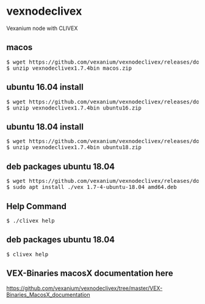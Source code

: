 # vexnodeclivex
Vexanium node with CLIVEX

<H2>macos</h2>
<pre>$ wget https://github.com/vexanium/vexnodeclivex/releases/download/v1.7.4-1/vexnodeclivex1.7.4bin_macos.zip
$ unzip vexnodeclivex1.7.4bin_macos.zip</pre>
<H2>ubuntu 16.04 install</h2>
<pre>$ wget https://github.com/vexanium/vexnodeclivex/releases/download/v1.7.4-1/vexnodeclivex1.7.4bin_ubuntu16.zip
$ unzip vexnodeclivex1.7.4bin_ubuntu16.zip</pre>
<H2>ubuntu 18.04 install</h2>
<pre>$ wget https://github.com/vexanium/vexnodeclivex/releases/download/v1.7.4-1/vexnodeclivex1.7.4bin_ubuntu18.zip
$ unzip vexnodeclivex1.7.4bin_ubuntu18.zip</pre>

<H2> deb packages ubuntu 18.04</H2>
<pre>$ wget https://github.com/vexanium/vexnodeclivex/releases/download/v1.7.4-1/vex_1.7-4-ubuntu-18.04_amd64.deb
$ sudo apt install ./vex_1.7-4-ubuntu-18.04_amd64.deb</pre>

<H2>Help Command</h2>
<pre>$ ./clivex help</pre>
<H2>deb packages ubuntu 18.04</H2>
<pre>$ clivex help</pre>

## VEX-Binaries macosX documentation here
https://github.com/vexanium/vexnodeclivex/tree/master/VEX-Binaries_MacosX_documentation

